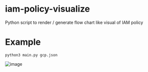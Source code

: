 # iam-policy-visualize
Python script to render / generate flow chart like visual of IAM policy


# Example 

```
python3 main.py gcp.json
```
![image](https://github.com/hac01/iam-policy-visualize/assets/70646122/c0d12bcc-7bda-40e3-9a56-dc30a2b9cea1)
